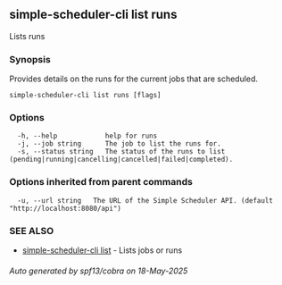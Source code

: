 ## simple-scheduler-cli list runs

Lists runs

### Synopsis

Provides details on the runs for the current jobs that are
scheduled.

```
simple-scheduler-cli list runs [flags]
```

### Options

```
  -h, --help            help for runs
  -j, --job string      The job to list the runs for.
  -s, --status string   The status of the runs to list (pending|running|cancelling|cancelled|failed|completed).
```

### Options inherited from parent commands

```
  -u, --url string   The URL of the Simple Scheduler API. (default "http://localhost:8080/api")
```

### SEE ALSO

* [simple-scheduler-cli list](simple-scheduler-cli_list.md)	 - Lists jobs or runs

###### Auto generated by spf13/cobra on 18-May-2025

